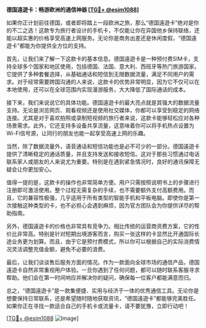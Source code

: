 **德国遠遊卡：畅游欧洲的通信神器 [[TG💪+ @esim1088](https://t.me/s/esim1088)]**

如果你正计划前往德国，或者即将踏上一段欧洲之旅，那么“德国遠遊卡”绝对是你的不二之选！这款专为旅行者设计的手机卡，不仅能让你在异国他乡保持联络，还能以超实惠的价格享受高速上网服务。无论你是商务出差还是休闲度假，“德国遠遊卡”都能为你提供全方位的支持。

首先，让我们来了解一下这款卡的基本信息。德国遠遊卡是一种预付费SIM卡，支持全球多个国家和地区使用，包括德国、法国、意大利、西班牙等热门旅游国家。它提供了多种套餐选择，从基础通话和短信到无限数据流量，满足不同用户的需求。对于经常需要跨国沟通的人来说，这款卡的优势非常明显，因为它不仅可以在本地使用，还可以在全球范围内实现漫游服务，大大降低了国际通话的成本。

接下来，我们来说说它的具体功能。德国遠遊卡的最大亮点就是其强大的数据流量支持。无论是浏览网页、观看视频还是使用社交媒体，你都可以享受到稳定的网络连接。尤其是对于喜欢拍照或录制短视频的旅行者来说，这款卡能够轻松应对各种场景需求。此外，它还支持多设备共享流量，这意味着你可以将手机热点设置为Wi-Fi信号源，让同行的朋友也能一起享受高速上网的乐趣。

当然，除了数据流量外，语音通话和短信功能也是必不可少的一部分。德国遠遊卡提供了清晰稳定的通话质量，并且支持发送和接收短信。这对于那些习惯通过电话联系家人或朋友的人来说尤为重要。特别是在遇到紧急情况时，良好的通讯保障无疑会让你更加安心。

值得一提的是，这款卡的操作也非常简单方便。用户只需按照说明书上的步骤进行注册即可激活使用。整个过程无需复杂的手续，也不需要额外支付高额费用。而且，它的兼容性极强，几乎适用于所有类型的智能手机和平板电脑。即使你是第一次接触这种类型的卡，也不必担心会遇到麻烦，因为官方团队会为你提供详尽的帮助指南。

另外，德国遠遊卡的价格也非常具有竞争力。相比传统的运营商资费方案，它的性价比非常高。特别是针对短期出境游客而言，购买一张这样的卡显然比开通国际长途业务更为划算。而且，由于它是预付费模式，所以你可以根据自己的实际消费情况灵活调整充值金额，避免不必要的浪费。

最后，让我们谈谈售后服务方面的情况。作为一款面向全球市场的通信产品，德国遠遊卡自然非常重视用户体验。一旦你遇到了任何问题，都可以随时联系客服寻求帮助。他们会在第一时间响应并解决你的疑问，确保每一位客户都能满意而归。

总之，“德国遠遊卡”是一款集便捷、实用与经济于一体的优秀通信工具。无论你是想要保持日常联系，还是希望随时随地获取资讯，“德国遠遊卡”都能够完美胜任。如果你正在寻找一款适合自己的手机卡或流量卡，请不要犹豫，立即行动吧！

[[TG💪+ @esim1088](https://t.me/s/esim1088) ![Image](https://i.postimg.cc/4NQfJmqS/Snipaste-2025-05-13-00-14-12.png)]